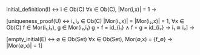 initial_definition(I) ↔
    i ∈ Ob(C)
    ∀x ∈ Ob(C), |Mor(i,x)| = 1
→

[uniqueness_proof(U) ↔
    i₁,i₂ ∈ Ob(C)
    |Mor(i₁,x)| = |Mor(i₂,x)| = 1, ∀x ∈ Ob(C)
    f ∈ Mor(i₁,i₂), g ∈ Mor(i₂,i₁)
    g ∘ f = id_{i₁} ∧ f ∘ g = id_{i₂}
    → i₁ ≅ i₂]
→

[empty_initial(E) ↔
    ∅ ∈ Ob(Set)
    ∀x ∈ Ob(Set), Mor(∅,x) = {f_∅}
    → |Mor(∅,x)| = 1]
